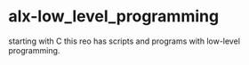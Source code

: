 # alx-low_level_programming
starting with C
this reo has scripts and programs with low-level programming.
